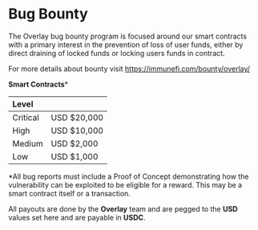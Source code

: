 # Bug Bounty

The Overlay bug bounty program is focused around our smart contracts with a primary interest in the prevention of loss of user funds, either by direct draining of locked funds or locking users funds in contract.

For more details about bounty visit https://immunefi.com/bounty/overlay/ 

**Smart Contracts**\*

| Level |  |
| :--- | :--- |
| Critical | USD $20,000 |
| High | USD $10,000 |
| Medium | USD $2,000 |
| Low | USD $1,000 |

\*All bug reports must include a Proof of Concept demonstrating how the vulnerability can be exploited to be eligible for a reward. This may be a smart contract itself or a transaction.


All payouts are done by the **Overlay** team and are pegged to the **USD** values set here and are payable in **USDC**.